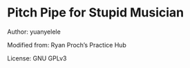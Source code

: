 # Pitch Pipe for Stupid Musician

Author: yuanyelele

Modified from: Ryan Proch’s Practice Hub

License: GNU GPLv3
